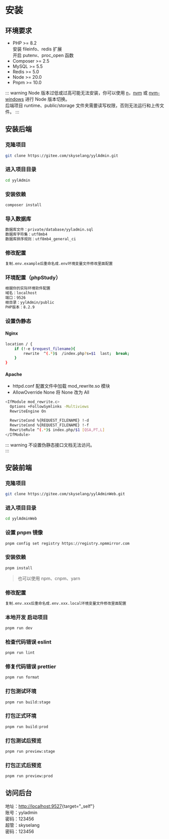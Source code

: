 # 安装

## 环境要求

- PHP >= 8.2  
  安装 fileinfo、redis 扩展  
  开启 putenv、proc_open 函数
- Composer >= 2.5  
- MySQL >= 5.5
- Redis >= 5.0
- Node >= 20.0
- Pnpm >= 10.0

::: warning
Node 版本过低或过高可能无法安装，你可以使用 [n](https://github.com/tj/n)，[nvm](https://github.com/creationix/nvm) 或 [nvm-windows](https://github.com/creationix/nvm) 进行 Node 版本切换。  
后端项目 runtime、public/storage 文件夹需要读写权限，否则无法运行和上传文件。
:::

## 安装后端

### 克隆项目
```bash
git clone https://gitee.com/skyselang/yylAdmin.git
```
### 进入项目目录
```bash
cd yylAdmin
```
### 安装依赖
```bash
composer install
```
### 导入数据库
```bash
数据库文件：private/database/yyladmin.sql
数据库字符集：utf8mb4
数据库排序规则：utf8mb4_general_ci
```
### 修改配置
```bash
复制.env.example后重命名成.env环境变量文件修改里面配置
```
### 环境配置（phpStudy）
```bash
根据你的实际环境软件配置
域名：localhost
端口：9526
根目录：yylAdmin/public
PHP版本：8.2.9
```
### 设置伪静态
#### Nginx
```bash
location / {
    if (!-e $request_filename){
        rewrite  ^(.*)$  /index.php?s=$1  last;  break;
    }
}
```
#### Apache
- httpd.conf 配置文件中加载 mod_rewrite.so 模块
- AllowOverride None 将 None 改为 All
```bash
<IfModule mod_rewrite.c>
  Options +FollowSymlinks -Multiviews
  RewriteEngine On

  RewriteCond %{REQUEST_FILENAME} !-d
  RewriteCond %{REQUEST_FILENAME} !-f
  RewriteRule ^(.*)$ index.php/$1 [QSA,PT,L]
</IfModule>
```
::: warning
不设置伪静态接口文档无法访问。  
:::

## 安装前端

### 克隆项目
```bash
git clone https://gitee.com/skyselang/yylAdminWeb.git
```
### 进入项目目录
```bash
cd yylAdminWeb
```
### 设置 pnpm 镜像
```bash
pnpm config set registry https://registry.npmmirror.com
```
### 安装依赖
```bash
pnpm install
```
> 也可以使用 npm、cnpm、yarn
### 修改配置
```bash
复制.env.xxx后重命名成.env.xxx.local环境变量文件修改里面配置
```
### 本地开发 启动项目
```bash
pnpm run dev
```
### 检查代码错误 eslint
```bash
pnpm run lint
```
### 修复代码错误 prettier
```bash
pnpm run format
```
### 打包测试环境
```bash
pnpm run build:stage
```
### 打包正式环境
```bash
pnpm run build:prod
```
### 打包测试后预览
```bash
pnpm run preview:stage
```
### 打包正式后预览
```bash
pnpm run preview:prod
```

## 访问后台

地址：[http://localhost:9527](http://localhost:9527){target="_self"}  
账号：yyladmin  
密码：123456  
超管：skyselang  
密码：123456

